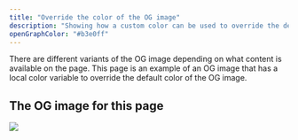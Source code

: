 ```yaml
---
title: "Override the color of the OG image"
description: "Showing how a custom color can be used to override the default color of the OG image"
openGraphColor: "#b3e0ff"
---
```


There are different variants of the OG image depending on what content is
available on the page. This page is an example of an OG image that has a local
color variable to override the default color of the OG image.

## The OG image for this page

<img src="./index.png"  />
